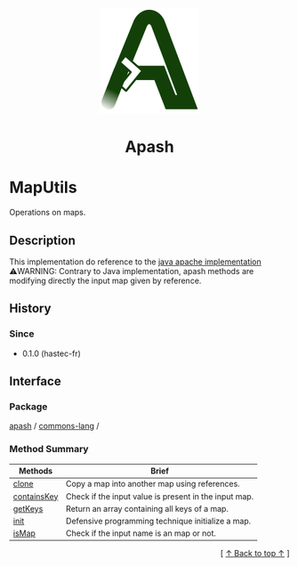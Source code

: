 
<div align='center' id='apash-top'>
  <a href='https://github.com/hastec-fr/apash'>
    <img alt='apash-logo' src='../../../../../assets/apash-logo.svg'/>
  </a>

  # Apash
</div>


 <!-- @class -->
# MapUtils
Operations on maps.
## Description
   This implementation do reference to the [java apache implementation](https://commons.apache.org/proper/commons-collections/apidocs/org/apache/commons/collections4/MapUtils.html)<br/>
   ⚠️WARNING: Contrary to Java implementation, apash methods are modifying directly the input map given by reference.

## History
### Since
  * 0.1.0 (hastec-fr)

## Interface
### Package
<!-- apash.packageBegin -->
[apash](../../apash.md) / [commons-lang](../commons-lang.md) / 
<!-- apash.packageEnd -->
 
### Method Summary
<!-- apash.summaryTableBegin -->
| Methods                  | Brief                                 |
|--------------------------|---------------------------------------|
|[clone](MapUtils/clone.md)|Copy a map into another map using references.|
|[containsKey](MapUtils/containsKey.md)|Check if the input value is present in the input map.|
|[getKeys](MapUtils/getKeys.md)|Return an array containing all keys of a map.|
|[init](MapUtils/init.md)|Defensive programming technique initialize a map.|
|[isMap](MapUtils/isMap.md)|Check if the input name is an map or not.|
<!-- apash.summaryTableEnd -->

  <div align='right'>[ <a href='#apash-top'>↑ Back to top ↑</a> ]</div>

